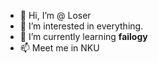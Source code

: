 - 👋 Hi, I’m @ Loser
- 👀 I’m interested in everything.
- 🌱 I’m currently learning **failogy**
- 📫 Meet me in NKU

<!---
kaleidoscope-tech/kaleidoscope-tech is a ✨ special ✨ repository because its `README.md` (this file) appears on your GitHub profile.
You can click the Preview link to take a look at your changes.
--->
